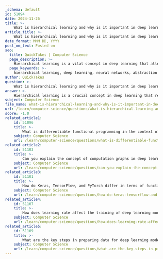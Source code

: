```yaml
---
_schema: default
id: 51094
date: 2024-11-26
title: >-
    What is hierarchical learning and why is it important in deep learning?
article_title: >-
    What is hierarchical learning and why is it important in deep learning?
date_format: MMM DD, YYYY
post_on_text: Posted on
seo:
  title: QuickTakes | Computer Science
  page_description: >-
    Hierarchical learning is a vital concept in deep learning that allows neural networks to learn data representations at multiple levels, leading to efficient representation learning, improved performance, and better generalization in various tasks.
  page_keywords: >-
    hierarchical learning, deep learning, neural networks, abstraction levels, representation learning, convolutional neural networks, performance improvement, transfer learning, flexibility, generalization, theoretical insights
author: QuickTakes
question: >-
    What is hierarchical learning and why is it important in deep learning?
answer: >-
    Hierarchical learning is a crucial concept in deep learning that refers to the ability of neural networks to learn representations of data at multiple levels of abstraction. This process is typically structured in layers, where each layer captures increasingly complex features of the input data. For instance, in a convolutional neural network (CNN), the initial layers might learn to detect simple patterns such as edges, while deeper layers can recognize more complex structures like shapes or even entire objects.\n\nThe importance of hierarchical learning in deep learning can be summarized as follows:\n\n1. **Efficient Representation Learning**: Hierarchical learning allows deep neural networks to efficiently learn useful representations of the data. Each layer in the network can focus on different aspects of the input, enabling the model to build a comprehensive understanding of the data through successive transformations.\n\n2. **Improved Performance**: By leveraging hierarchical representations, deep learning models can achieve better performance on various tasks, such as image classification, natural language processing, and more. The ability to learn from raw data and extract meaningful features contributes to the model's effectiveness.\n\n3. **Transfer Learning**: Hierarchical learning facilitates transfer learning, where knowledge gained from one task can be applied to another. The intermediate representations learned in one domain can be reused in different but related tasks, enhancing the model's adaptability and reducing the need for extensive retraining.\n\n4. **Flexibility and Generalization**: The intermediate representations learned through hierarchical structures add flexibility to neural networks, allowing them to generalize better to unseen data. This is particularly important in real-world applications where the model must perform well on diverse inputs.\n\n5. **Theoretical Insights**: Hierarchical learning provides insights into why deeper networks tend to perform better than shallower ones. The ability to learn complex abstractions at multiple levels helps explain the success of deep learning in various applications.\n\nIn summary, hierarchical learning is a foundational aspect of deep learning that enables models to learn complex patterns and representations effectively, leading to improved performance and generalization across a wide range of tasks.
subject: Computer Science
file_name: what-is-hierarchical-learning-and-why-is-it-important-in-deep-learning.md
url: /learn/computer-science/questions/what-is-hierarchical-learning-and-why-is-it-important-in-deep-learning
score: -1.0
related_article1:
    id: 51096
    title: >-
        What is differentiable functional programming in the context of deep learning?
    subject: Computer Science
    url: /learn/computer-science/questions/what-is-differentiable-functional-programming-in-the-context-of-deep-learning
related_article2:
    id: 51103
    title: >-
        Can you explain the concept of computation graphs in deep learning?
    subject: Computer Science
    url: /learn/computer-science/questions/can-you-explain-the-concept-of-computation-graphs-in-deep-learning
related_article3:
    id: 51101
    title: >-
        How do Keras, TensorFlow, and PyTorch differ in terms of functionality and use cases?
    subject: Computer Science
    url: /learn/computer-science/questions/how-do-keras-tensorflow-and-pytorch-differ-in-terms-of-functionality-and-use-cases
related_article4:
    id: 51107
    title: >-
        How does learning rate affect the training of deep learning models?
    subject: Computer Science
    url: /learn/computer-science/questions/how-does-learning-rate-affect-the-training-of-deep-learning-models
related_article5:
    id: 51109
    title: >-
        What are the key steps in preparing data for deep learning models?
    subject: Computer Science
    url: /learn/computer-science/questions/what-are-the-key-steps-in-preparing-data-for-deep-learning-models
---
```


&nbsp;